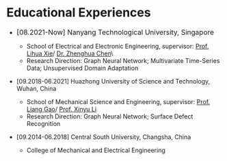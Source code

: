 Educational Experiences
======


- <font size=3>[08.2021-Now] Nanyang Technological University, Singapore</font>
  - School of Electrical and Electronic Engineering, supervisor: [Prof. Lihua Xie](https://dr.ntu.edu.sg/cris/rp/rp00784)/ [Dr. Zhenghua Chen](https://zhenghuantu.github.io/)\\
  - Research Direction: Graph Neural Network; Multivariate Time-Series Data; Unsupervised Domain Adaptation

- [09.2018-06.2021] Huazhong University of Science and Technology, Wuhan, China
  - School of Mechanical Science and Engineering, supervisor: [Prof. Liang Gao](http://faculty.hust.edu.cn/gaoliang/zh_CN/index/1704565/list/index.htm)/ [Prof. Xinyu Li](http://mse.hust.edu.cn/info/1143/1379.htm)
  - Research Direction: Graph Neural Network; Surface Defect Recognition

- [09.2014-06.2018] Central South University, Changsha, China
  - College of Mechanical and Electrical Engineering
